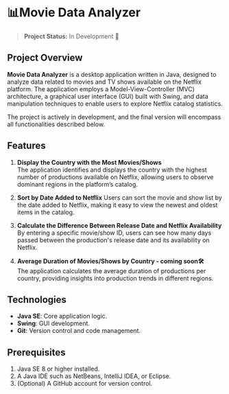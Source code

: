 # 📊Movie Data Analyzer

> **Project Status:** In Development 🚧  
 
## Project Overview

**Movie Data Analyzer** is a desktop application written in Java, designed to analyze data related to movies and TV shows available on the Netflix platform. The application employs a Model-View-Controller (MVC) architecture, a graphical user interface (GUI) built with Swing, and data manipulation techniques to enable users to explore Netflix catalog statistics.

The project is actively in development, and the final version will encompass all functionalities described below.

## Features

1. **Display the Country with the Most Movies/Shows**  
   The application identifies and displays the country with the highest number of productions available on Netflix, allowing users to observe dominant regions in the platform’s catalog.

2. **Sort by Date Added to Netflix** 
   Users can sort the movie and show list by the date added to Netflix, making it easy to view the newest and oldest items in the catalog.

3. **Calculate the Difference Between Release Date and Netflix Availability**  
   By entering a specific movie/show ID, users can see how many days passed between the production's release date and its availability on Netflix.

4. **Average Duration of Movies/Shows by Country - coming soon🛠️**  
   The application calculates the average duration of productions per country, providing insights into production trends in different regions.

## Technologies

- **Java SE**: Core application logic.
- **Swing**: GUI development.
- **Git**: Version control and code management.

## Prerequisites

1. Java SE 8 or higher installed.
2. A Java IDE such as NetBeans, IntelliJ IDEA, or Eclipse.
3. (Optional) A GitHub account for version control.


